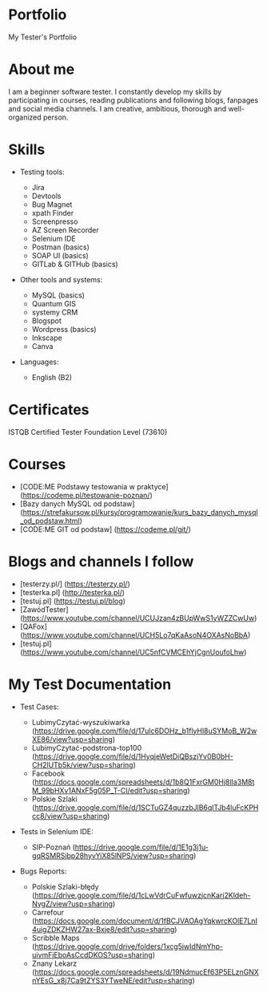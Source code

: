 # Portfolio
My Tester's Portfolio

# About me
I am a beginner software tester. I constantly develop my skills by participating in courses, reading publications and following blogs, fanpages and social media channels. I am creative, ambitious, thorough and well-organized person.

# Skills

* Testing tools:
  * Jira
  * Devtools
  * Bug Magnet
  * xpath Finder
  * Screenpresso 
  * AZ Screen Recorder
  * Selenium IDE
  * Postman (basics)
  * SOAP UI (basics)
  * GITLab & GITHub (basics)

* Other tools and systems:
  * MySQL (basics)
  * Quantum GIS
  * systemy CRM
  * Blogspot
  * Wordpress (basics)
  * Inkscape
  * Canva

* Languages:
  * English (B2)
 
 # Certificates
 ISTQB Certified Tester Foundation Level (73610) 
 
 # Courses
* [CODE:ME Podstawy testowania w praktyce] (https://codeme.pl/testowanie-poznan/)
* [Bazy danych MySQL od podstaw] (https://strefakursow.pl/kursy/programowanie/kurs_bazy_danych_mysql_od_podstaw.html)
* [CODE:ME GIT od podstaw] (https://codeme.pl/git/)

# Blogs and channels I follow
* [testerzy.pl/] (https://testerzy.pl/)
* [testerka.pl] (http://testerka.pl/)
* [testuj.pl] (https://testuj.pl/blog)
* [ZawódTester] (https://www.youtube.com/channel/UCUJzan4zBUpWwS1yWZZCwUw)
* [QAFox] (https://www.youtube.com/channel/UCH5Lo7qKaAsoN4OXAsNoBbA)
* [testuj.pl] (https://www.youtube.com/channel/UC5nfCVMCEhYjCgnUoufoLhw)

# My Test Documentation
* Test Cases:
  * LubimyCzytać-wyszukiwarka (https://drive.google.com/file/d/17ulc6DOHz_b1flyHl8uSYMoB_W2wXE86/view?usp=sharing)
  * LubimyCzytać-podstrona-top100 (https://drive.google.com/file/d/1HyqjeWetDiQBszjYv0B0bH-CH2lUTb5k/view?usp=sharing)
  * Facebook (https://docs.google.com/spreadsheets/d/1b8Q1FxrGM0Hj8lIa3M8tM_99bHXv1ANxF5g05P_T-CI/edit?usp=sharing)
  * Polskie Szlaki (https://drive.google.com/file/d/1SCTuGZ4quzzbJlB6qlTJb4luFcKPHcc8/view?usp=sharing)

 * Tests in Selenium IDE:
   * SIP-Poznań (https://drive.google.com/file/d/1E1g3j1u-gqRSMRSjbp28hyvYiX85lNPS/view?usp=sharing)
  
 * Bugs Reports:
   * Polskie Szlaki-błędy (https://drive.google.com/file/d/1cLwVdrCuFwfuwzjcnKarj2Kldeh-NygZ/view?usp=sharing)
   * Carrefour (https://docs.google.com/document/d/1fBCJVAOAgYqkwrcKOlE7LnI4uigZDKZHW27ax-Bxje8/edit?usp=sharing)
   * Scribble Maps (https://drive.google.com/drive/folders/1xcg5jwIdNmYhp-uivmFjEboAsCcdDKOS?usp=sharing)
   * Znany Lekarz (https://docs.google.com/spreadsheets/d/19NdmucEf63P5ELznGNXnYEsG_x8j7Ca9tZYS3YTweNE/edit?usp=sharing)
